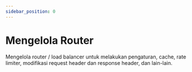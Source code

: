 ```yaml
---
sidebar_position: 0
---
```


# Mengelola Router

Mengelola router / load balancer untuk melakukan pengaturan, cache, rate limiter, modifikasi request header dan response header, dan lain-lain.